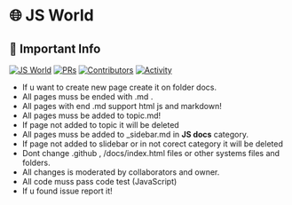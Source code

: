 # 🌐 JS World
## 🚨 Important Info
[![JS World](https://img.shields.io/badge/JSWorld-passed-FFE70B.svg?style=flat-square)]() [![PRs](https://img.shields.io/github/issues-pr-closed-raw/pythoniaweb/jsworld.svg?style=flat-square&colorB=FFE70B&label=pull%20requests)](https://github.com/pythoniaweb/jsworld/pulls?q=is%3Apr+is%3Aclosed+label%3Aadd)
[![Contributors](https://img.shields.io/github/contributors-anon/pythoniaweb/jsworld?color=FFE70B&style=flat-square)](https://github.com/pythoniaweb/jsworld/graphs/contributors)
[![Activity](https://img.shields.io/github/commit-activity/m/pythoniaweb/jsworld?color=FFE70B&style=flat-square)](https://github.com/pythoniaweb/jsworld/pulse/monthly)

- If u want to create new page create it on folder docs.
- All pages muss be ended with .md .
- All pages with end .md support html js and markdown!
- All pages muss be added to topic.md!
- If page not added to topic it will be deleted
- All pages muss be added to _sidebar.md in **JS docs** category.
- If page not added to slidebar or in not corect category it will be deleted
- Dont change .github , /docs/index.html files or other systems files and folders.
- All changes is moderated by collaborators and owner.
- All code muss pass code test (JavaScript)
- If u found issue report it!
